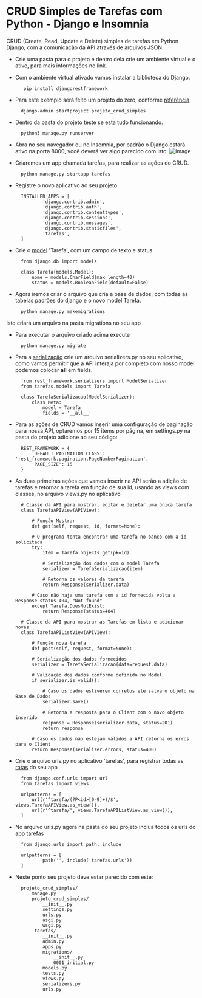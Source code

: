 # CRUD Simples de Tarefas com Python - Django e Insomnia
CRUD (Create, Read, Update e Delete) simples de tarefas em Python Django, com a comunicação da API através de arquivos JSON.
- Crie uma pasta para o projeto e dentro dela crie um ambiente virtual e o ative, para mais informações no link.
- Com o ambiente virtual ativado vamos instalar a biblioteca do Django.
     
		 pip install djangorestframework

- Para este exemplo será feito um projeto do zero, conforme [referência](https://docs.djangoproject.com/en/3.2/intro/tutorial01/): 

		django-admin startproject projeto_crud_simples

- Dentro da pasta do projeto teste se esta tudo funcionando.
		 
		python3 manage.py runserver

- Abra no seu navegador ou no Insomnia, por padrão o Django estará ativo na porta 8000, você deverá ver algo parecido com isto:
![image](https://user-images.githubusercontent.com/73707400/136260688-51f9ec0a-b8ef-4175-b021-36d2c01e5002.png)

- Criaremos um app chamada tarefas, para realizar as ações do CRUD.

		python manage.py startapp tarefas

- Registre o novo aplicativo ao seu projeto

		INSTALLED_APPS = [
				'django.contrib.admin',
				'django.contrib.auth',
				'django.contrib.contenttypes',
				'django.contrib.sessions',
				'django.contrib.messages',
				'django.contrib.staticfiles',
				'tarefas',
		]

- Crie o [model](https://docs.djangoproject.com/en/3.2/topics/db/models/) 'Tarefa', com um campo de texto e status.

		from django.db import models

		class Tarefa(models.Model):
			nome = models.CharField(max_length=40)
			status = models.BooleanField(default=False)

- Agora iremos criar o arquivo que cria a base de dados, com todas as tabelas padrões do django e o novo model Tarefa.

		python manage.py makemigrations

Isto criará um arquivo na pasta migrations no seu app

- Para executar o arquivo criado acima execute

		python manage.py migrate

- Para a [serialização](https://www.django-rest-framework.org/api-guide/serializers/) crie um arquivo serializers.py no seu aplicativo, como vamos permitir que a API interaja por completo com nosso model podemos colocar __all__ em fields.

		from rest_framework.serializers import ModelSerializer
		from tarefas.models import Tarefa

		class TarefaSerializacao(ModelSerializer):
			class Meta:
				model = Tarefa
				fields = '__all__'
- Para as ações de CRUD vamos inserir uma configuração de paginação para nossa API, optaremos por 15 items por página, em settings.py na pasta do projeto adicione ao seu código:

		REST_FRAMEWORK = {
		    'DEFAULT_PAGINATION_CLASS': 'rest_framework.pagination.PageNumberPagination',
		    'PAGE_SIZE': 15
		}

- As duas primeiras ações que vamos inserir na API serão a adição de tarefas e retornar a tarefa em função de sua id, usando as views com classes, no arquivo views.py no aplicativo 

		# Classe da API para mostrar, editar e deletar uma única tarefa
		class TarefaAPIView(APIView):

		    # Função Mostrar
		    def get(self, request, id, format=None):

			# O programa tenta encontrar uma tarefa no banco com a id solicitada
			try:
			    item = Tarefa.objects.get(pk=id)

			    # Serialização dos dados com o model Tarefa
			    serializer = TarefaSerializacao(item)

			    # Retorna os valores da tarefa
			    return Response(serializer.data)

			# Caso não haja uma tarefa com a id fornecida volta a Response status 404, "Not found"
			except Tarefa.DoesNotExist:
			    return Response(status=404)

		# Classe da API para mostrar as Tarefas em lista e adicionar novas
		class TarefaAPIListView(APIView):

		    # Função nova tarefa 
		    def post(self, request, format=None):

			# Serialização dos dados fornecidos
			serializer = TarefaSerializacao(data=request.data)

			# Validação dos dados conforme definido no Model
			if serializer.is_valid():

			    # Caso os dados estiverem corretos ele salva o objeto na Base de Dados
			    serializer.save()

			    # Retorna a resposta para o Client com o novo objeto inserido
			    response = Response(serializer.data, status=201)
			    return response

			# Caso os dados não estejam válidos a API retorna os erros para o Client 
			return Response(serializer.errors, status=400)



- Crie o arquivo urls.py no aplicativo 'tarefas', para registrar todas as [rotas](https://docs.djangoproject.com/en/3.2/topics/http/urls/) do seu app		

		from django.conf.urls import url
		from tarefas import views

		urlpatterns = [
			url(r'^tarefa/(?P<id>[0-9]+)/$', views.TarefaAPIView.as_view()),
			url(r'^tarefa/', views.TarefaAPIListView.as_view()),
		]


- No arquivo urls.py agora na pasta do seu projeto inclua todos os urls do app tarefas

		from django.urls import path, include

		urlpatterns = [
		        path('', include('tarefas.urls'))
		]

- Neste ponto seu projeto deve estar parecido com este:

		projeto_crud_simples/
			manage.py
			projeto_crud_simples/
				__init__.py
				settings.py
				urls.py
				asgi.py
				wsgi.py
			 tarefas/
				__init__.py
				admin.py
				apps.py
				migrations/
					__init__.py
					0001_initial.py
				models.py
				tests.py
				views.py
				serializers.py
				urls.py             
 
